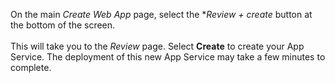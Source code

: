 On the main *Create Web App* page, select the **Review + create* button at the bottom of the screen.<br>
<br>
This will take you to the *Review* page.  Select **Create** to create your App Service. The deployment of this new App Service may take a few minutes to complete.
